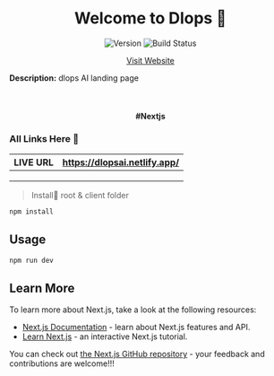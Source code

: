 <h1 align="center">Welcome to Dlops 👋</h1>
<p align="center">
  <img alt="Version" src="https://img.shields.io/badge/version-1.0.0-blue.svg?cacheSeconds=2592000" />
    <img src="https://camo.githubusercontent.com/e13276d25e087473204c677751e4d9b9b6ea5fbd/68747470733a2f2f7365637572652e7472617669732d63692e6f72672f61757468302f6e6f64652d6a736f6e776562746f6b656e2e7376673f6272616e63683d6d6173746572" alt="Build Status" style="max-width:100%;">
</p>
<p align="center">
<a  href="https://dlopsai.netlify.app/">Visit Website</a>
</p


> **Description:**  dlops AI landing page

​                 

<h4 align="center"> #Nextjs </h4>

### All Links Here :link:

| LIVE URL | https://dlopsai.netlify.app/ |
| :------: | :--------------------------: |
|          |                              |
|          |                              |
|          |                              |

> Install:saxophone: root & client folder

```sh
npm install
```

## Usage

```sh
npm run dev
```

## Learn More

To learn more about Next.js, take a look at the following resources:

- [Next.js Documentation](https://nextjs.org/docs) - learn about Next.js features and API.
- [Learn Next.js](https://nextjs.org/learn) - an interactive Next.js tutorial.

You can check out [the Next.js GitHub repository](https://github.com/vercel/next.js/) - your feedback and contributions are welcome!!!


